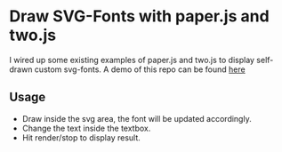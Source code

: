 # Draw SVG-Fonts with paper.js and two.js

I wired up some existing examples of paper.js and two.js to display self-drawn custom svg-fonts. A demo of this repo can be found [here](http://tmerse.github.io/SVG_FONT/)

## Usage

- Draw inside the svg area, the font will be updated accordingly.
- Change the text inside the textbox.
- Hit render/stop to display result.
